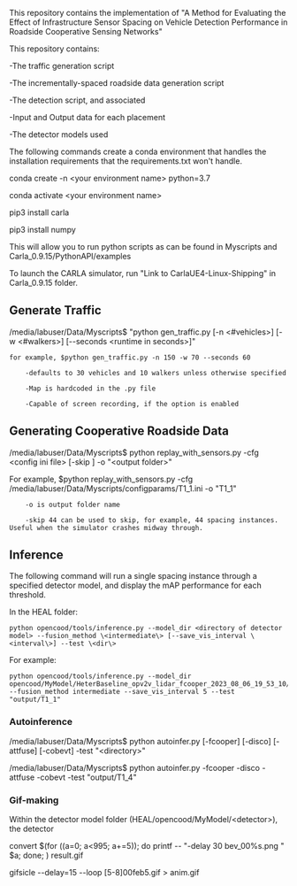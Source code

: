 This repository contains the implementation of "A Method for Evaluating the Effect of Infrastructure Sensor Spacing
on Vehicle Detection Performance in Roadside Cooperative Sensing Networks"

This repository contains:

-The traffic generation script

-The incrementally-spaced roadside data generation script

-The detection script, and associated 

-Input and Output data for each placement

-The detector models used




The following commands create a conda environment that handles the installation requirements that the requirements.txt won't handle.

conda create -n \<your environment name\> python=3.7

conda activate \<your environment name\>

pip3 install carla

pip3 install numpy

This will allow you to run python scripts as can be found in Myscripts and Carla_0.9.15/PythonAPI/examples

To launch the CARLA simulator, run "Link to CarlaUE4-Linux-Shipping" in Carla_0.9.15 folder.

## Generate Traffic

/media/labuser/Data/Myscripts$ "python gen_traffic.py [-n \<#vehicles\>] [-w \<#walkers\>] [--seconds \<runtime in seconds\>]"

    for example, $python gen_traffic.py -n 150 -w 70 --seconds 60
    
        -defaults to 30 vehicles and 10 walkers unless otherwise specified
        
        -Map is hardcoded in the .py file
        
        -Capable of screen recording, if the option is enabled

## Generating Cooperative Roadside Data

/media/labuser/Data/Myscripts$ python replay_with_sensors.py  -cfg \<config ini file\> [-skip <x>] -o "\<output folder\>"

   For example, $python replay_with_sensors.py -cfg /media/labuser/Data/Myscripts/configparams/T1_1.ini -o "T1_1" 
   
        -o is output folder name
        
        -skip 44 can be used to skip, for example, 44 spacing instances. Useful when the simulator crashes midway through.
        
## Inference
The following command will run a single spacing instance through a specified detector model, and display the mAP performance for each threshold.

In the HEAL folder: 
```
python opencood/tools/inference.py --model_dir <directory of detector model> --fusion_method \<intermediate\> [--save_vis_interval \<interval\>] --test \<dir\>
``` 
For example:
```
python opencood/tools/inference.py --model_dir opencood/MyModel/HeterBaseline_opv2v_lidar_fcooper_2023_08_06_19_53_10/ --fusion_method intermediate --save_vis_interval 5 --test "output/T1_1"
```
### Autoinference

/media/labuser/Data/Myscripts$ python autoinfer.py [-fcooper] [-disco] [-attfuse] [-cobevt] -test "\<directory\>"

/media/labuser/Data/Myscripts$ python autoinfer.py -fcooper -disco -attfuse -cobevt -test "output/T1_4"
        
        
### Gif-making
Within the detector model folder (HEAL/opencood/MyModel/\<detector\>), the detector

convert $(for ((a=0; a<995; a+=5)); do printf -- "-delay 30 bev_00%s.png " $a; done; ) result.gif

gifsicle --delay=15 --loop [5-8]00feb5.gif > anim.gif

